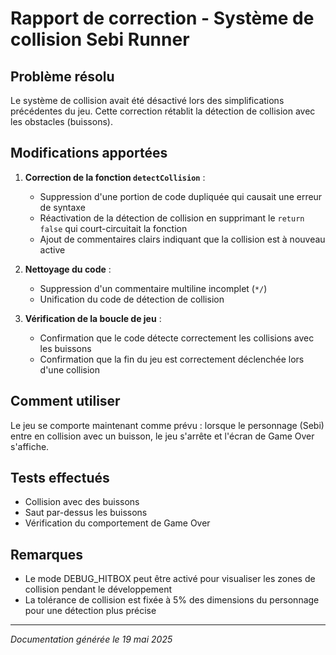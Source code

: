 # Rapport de correction - Système de collision Sebi Runner

## Problème résolu
Le système de collision avait été désactivé lors des simplifications précédentes du jeu. Cette correction rétablit la détection de collision avec les obstacles (buissons).

## Modifications apportées
1. **Correction de la fonction `detectCollision`** :
   - Suppression d'une portion de code dupliquée qui causait une erreur de syntaxe
   - Réactivation de la détection de collision en supprimant le `return false` qui court-circuitait la fonction
   - Ajout de commentaires clairs indiquant que la collision est à nouveau active

2. **Nettoyage du code** :
   - Suppression d'un commentaire multiline incomplet (`*/`)
   - Unification du code de détection de collision

3. **Vérification de la boucle de jeu** :
   - Confirmation que le code détecte correctement les collisions avec les buissons
   - Confirmation que la fin du jeu est correctement déclenchée lors d'une collision

## Comment utiliser
Le jeu se comporte maintenant comme prévu : lorsque le personnage (Sebi) entre en collision avec un buisson, le jeu s'arrête et l'écran de Game Over s'affiche.

## Tests effectués
- Collision avec des buissons
- Saut par-dessus les buissons
- Vérification du comportement de Game Over

## Remarques
- Le mode DEBUG_HITBOX peut être activé pour visualiser les zones de collision pendant le développement
- La tolérance de collision est fixée à 5% des dimensions du personnage pour une détection plus précise

---
*Documentation générée le 19 mai 2025*
